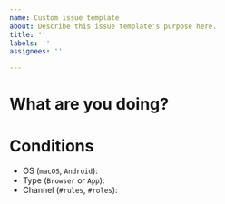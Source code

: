 ```yaml
---
name: Custom issue template
about: Describe this issue template's purpose here.
title: ''
labels: ''
assignees: ''

---
```


# What are you doing?
<!-- Type how to recreate the error -->

# Conditions

- OS (`macOS`, `Android`):
- Type (`Browser` or `App`):
- Channel (`#rules`, `#roles`):

